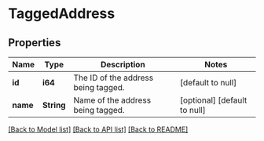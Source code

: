 # TaggedAddress

## Properties
Name | Type | Description | Notes
------------ | ------------- | ------------- | -------------
**id** | **i64** | The ID of the address being tagged. | [default to null]
**name** | **String** | Name of the address being tagged. | [optional] [default to null]

[[Back to Model list]](../README.md#documentation-for-models) [[Back to API list]](../README.md#documentation-for-api-endpoints) [[Back to README]](../README.md)


